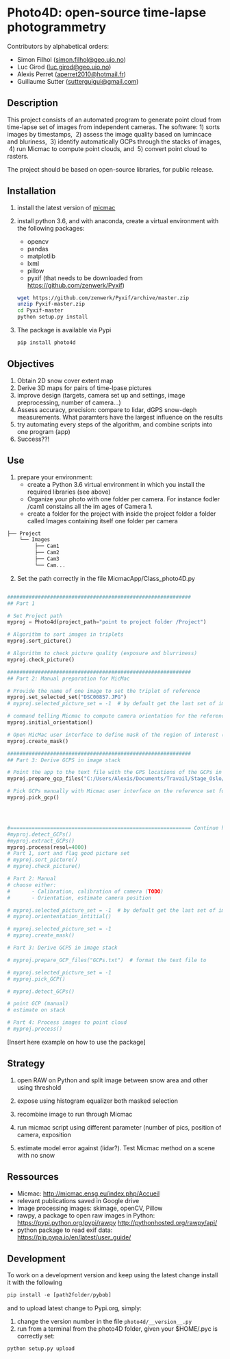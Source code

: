 # Photo4D: open-source time-lapse photogrammetry 

Contributors by alphabetical orders:
- Simon Filhol (simon.filhol@geo.uio.no)
- Luc Girod (luc.girod@geo.uio.no)
- Alexis Perret (aperret2010@hotmail.fr)
- Guillaume Sutter (sutterguigui@gmail.com)

## Description

This project consists of an automated program to generate point cloud from time-lapse set of images from independent cameras. The software: 
​      1) sorts images by timestamps, 
​      2) assess the image quality based on lumincace and bluriness, 
​      3) identify automatically GCPs through the stacks of images, 
​      4) run Micmac to compute point clouds, and 
​      5) convert point cloud to rasters. 

The project should be based on open-source libraries, for public release. 

## Installation
1. install the latest version of [micmac](https://micmac.ensg.eu/index.php/Install)

2. install python 3.6, and with anaconda, create a virtual environment with the following packages: 
     - opencv 
     - pandas 
     - matplotlib
     - lxml
     - pillow
     - pyxif (that needs to be downloaded from https://github.com/zenwerk/Pyxif)
     ```sh
     wget https://github.com/zenwerk/Pyxif/archive/master.zip
     unzip Pyxif-master.zip
     cd Pyxif-master
     python setup.py install
     ```

 3. The package is available via Pypi

     ```python
     pip install photo4d
     ```

## Objectives

 1. Obtain 2D snow cover extent map
 2. Derive 3D maps for pairs of time-lpase pictures
 3. improve design (targets, camera set up and settings, image preprocessing, number of camera...)
 4. Assess accuracy, precision: compare to lidar, dGPS snow-deph measurements. What paramters have the largest influence on the results
 5. try automating every steps of the algorithm, and combine scripts into one program (app)
 6. Success??!

## Use

1. prepare your environment: 
      - create a Python 3.6 virtual environment in which you install the required libraries (see above)
      - Organize your photo with one folder per camera. For instance fodler /cam1 constains all the im ages of Camera 1.
      - create a folder for the project with inside the project folder a folder called Images containing itself one folder per camera
```bash
├── Project
    └── Images
         ├── Cam1
         ├── Cam2
         ├── Cam3
         └── Cam...
```


2. Set the path correctly in the file MicmacApp/Class_photo4D.py

```python

############################################################
## Part 1

# Set Project path
myproj = Photo4d(project_path="point to project folder /Project")

# Algorithm to sort images in triplets
myproj.sort_picture()

# Algorithm to check picture quality (exposure and blurriness)
myproj.check_picture()

############################################################
## Part 2: Manual preparation for MicMac

# Provide the name of one image to set the triplet of reference
myproj.set_selected_set("DSC00857.JPG")
# myproj.selected_picture_set = -1  # by default get the last set of image. Change to the correct index where there are good quality images

# command telling Micmac to compute camera orientation for the reference set
myproj.initial_orientation()

# Open MicMac user interface to define mask of the region of interest (ROI). Select a polygon for the ROI, and exit the window. This needs to be done for each camera.
myproj.create_mask()

############################################################
## Part 3: Derive GCPS in image stack

# Point the app to the text file with the GPS locations of the GCPs in format (name, East, North, Elec)
myproj.prepare_gcp_files("C:/Users/Alexis/Documents/Travail/Stage_Oslo/Grandeurnature/GCP/Pt_gps_gcp.txt")

# Pick GCPs manually with Micmac user interface on the reference set for each camera
myproj.pick_gcp()




#=========================================================== Continue help from here
#myproj.detect_GCPs()
#myproj.extract_GCPs()
myproj.process(resol=4000)
# Part 1, sort and flag good picture set
# myproj.sort_picture()
# myproj.check_picture()

# Part 2: Manual
# choose either:
# 		- Calibration, calibration of camera (TODO)
# 		- Orientation, estimate camera position

# myproj.selected_picture_set = -1  # by default get the last set of image. Change to the correct index where there are good quality images
# myproj.oriententation_intitial()

# myproj.selected_picture_set = -1
# myproj.create_mask()

# Part 3: Derive GCPS in image stack

# myproj.prepare_GCP_files("GCPs.txt")  # format the text file to

# myproj.selected_picture_set = -1
# myproj.pick_GCP()

# myproj.detect_GCPs()

# point GCP (manual)
# estimate on stack

# Part 4: Process images to point cloud
# myproj.process()
```


[Insert here example on how to use the package]

## Strategy

1. open RAW on Python and split image between snow area and other using threshold
2. expose using histogram equalizer both masked selection
3. recombine image to run through Micmac

4. run micmac script using different parameter (number of pics, position of camera, exposition
5. estimate model error against (lidar?). Test Micmac method on a scene with no snow

## Ressources

- Micmac: http://micmac.ensg.eu/index.php/Accueil
- relevant publications saved in Google drive
- Image processing images: skimage, openCV, Pillow
- rawpy, a package to open raw images in Python: https://pypi.python.org/pypi/rawpy  http://pythonhosted.org/rawpy/api/
- python package to read exif data: https://pip.pypa.io/en/latest/user_guide/

## Development

To work on a development version and keep using the latest change install it with the following

```python
pip install -e [path2folder/pybob]
```

and to upload latest change to Pypi.org, simply:

1. change the version number in the file ```photo4d/__version__.py```
2.  run from a terminal from the photo4D folder, given your $HOME/.pyc is correctly set:

```shell
python setup.py upload
```

